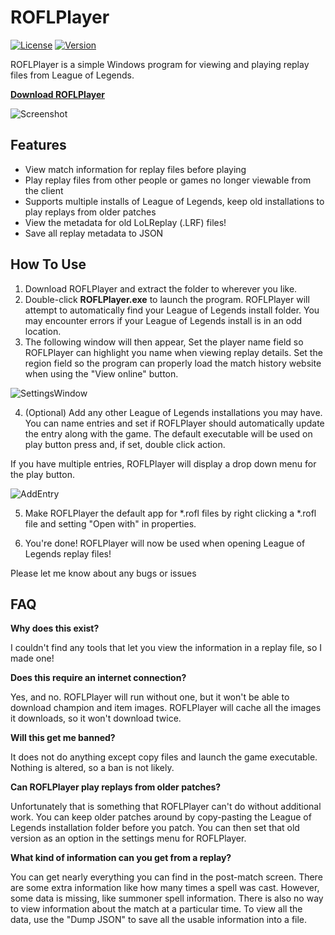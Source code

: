 # ROFLPlayer

[![License](https://img.shields.io/badge/license-MIT-blue.svg)](https://github.com/leeanchu/ROFL-Player/blob/master/LICENSE)
[![Version](https://img.shields.io/badge/version-1.0-blue.svg)](https://github.com/leeanchu/ROFL-Player/releases)

ROFLPlayer is a simple Windows program for viewing and playing replay files from League of Legends.

**[Download ROFLPlayer](https://github.com/andrew1421lee/ROFL-Player/releases)**

![Screenshot](https://i.imgur.com/vW562kM.png)

## Features
* View match information for replay files before playing
* Play replay files from other people or games no longer viewable from the client
* Supports multiple installs of League of Legends, keep old installations to play replays from older patches
* View the metadata for old LoLReplay (.LRF) files!
* Save all replay metadata to JSON

## How To Use

1. Download ROFLPlayer and extract the folder to wherever you like.
2. Double-click **ROFLPlayer.exe** to launch the program. ROFLPlayer will attempt to automatically find your League of Legends install folder. You may encounter errors if your League of Legends install is in an odd location.
3. The following window will then appear, Set the player name field so ROFLPlayer can highlight you name when viewing replay details. Set the region field so the program can properly load the match history website when using the "View online" button.

![SettingsWindow](https://i.imgur.com/CA1EHqW.png)

4. (Optional) Add any other League of Legends installations you may have. You can name entries and set if ROFLPlayer should automatically update the entry along with the game. The default executable will be used on play button press and, if set, double click action.

If you have multiple entries, ROFLPlayer will display a drop down menu for the play button.

![AddEntry](https://i.imgur.com/He4htTt.png)

5. Make ROFLPlayer the default app for *.rofl files by right clicking a *.rofl file and setting "Open with" in properties.

6. You're done! ROFLPlayer will now be used when opening League of Legends replay files!

Please let me know about any bugs or issues

## FAQ

**Why does this exist?**

I couldn't find any tools that let you view the information in a replay file, so I made one!

**Does this require an internet connection?**

Yes, and no. ROFLPlayer will run without one, but it won't be able to download champion and item images. ROFLPlayer will cache all the images it downloads, so it won't download twice.

**Will this get me banned?**

It does not do anything except copy files and launch the game executable. Nothing is altered, so a ban is not likely.

**Can ROFLPlayer play replays from older patches?**

Unfortunately that is something that ROFLPlayer can't do without additional work. You can keep older patches around by copy-pasting the League of Legends installation folder before you patch. You can then set that old version as an option in the settings menu for ROFLPlayer.

**What kind of information can you get from a replay?**

You can get nearly everything you can find in the post-match screen. There are some extra information like how many times a spell was cast. However, some data is missing, like summoner spell information. There is also no way to view information about the match at a particular time. To view all the data, use the "Dump JSON" to save all the usable information into a file. 